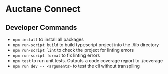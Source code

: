 # Auctane Connect
## Developer Commands
- `npm install` to install all packages
- `npm run-script build` to build typescript project into the ./lib directory
- `npm run-script lint` to check the project for linting errors
- `npm run-script format` to fix linting errors
- `npm test` to run unit tests. Outputs a code coverage report to ./coverage
- `npm run dev -- <arguments>` to test the cli without transpiling
